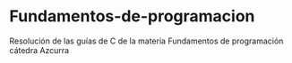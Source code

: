 # Fundamentos-de-programacion
Resolución de las guías de C de la materia Fundamentos de programación cátedra Azcurra
